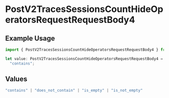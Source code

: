 # PostV2TracesSessionsCountHideOperatorsRequestRequestBody4

## Example Usage

```typescript
import { PostV2TracesSessionsCountHideOperatorsRequestRequestBody4 } from "@orq-ai/node/models/operations";

let value: PostV2TracesSessionsCountHideOperatorsRequestRequestBody4 =
  "contains";
```

## Values

```typescript
"contains" | "does_not_contain" | "is_empty" | "is_not_empty"
```